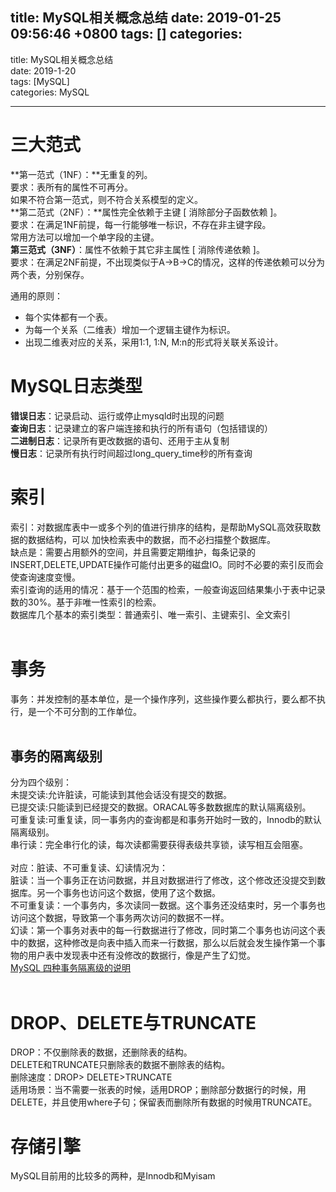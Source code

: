 
title: MySQL相关概念总结
date: 2019-01-25 09:56:46 +0800
tags: []
categories: 
---
title: MySQL相关概念总结<br />date: 2019-1-20<br />tags: [MySQL]<br />categories: MySQL


---

# 三大范式
**第一范式（1NF）：**无重复的列。<br />要求：表所有的属性不可再分。<br />如果不符合第一范式，则不符合关系模型的定义。<br />**第二范式（2NF）：**属性完全依赖于主键 [ 消除部分子函数依赖 ]。<br />要求：在满足1NF前提，每一行能够唯一标识，不存在非主键字段。<br />常用方法可以增加一个单字段的主键。<br />**第三范式（3NF）**：属性不依赖于其它非主属性 [ 消除传递依赖 ]。<br />要求：在满足2NF前提，不出现类似于A->B->C的情况，这样的传递依赖可以分为两个表，分别保存。

通用的原则：
* 每个实体都有一个表。
* 为每一个关系（二维表）增加一个逻辑主键作为标识。
* 出现二维表对应的关系，采用1:1, 1:N, M:n的形式将关联关系设计。


# MySQL日志类型
**错误日志**：记录启动、运行或停止mysqld时出现的问题<br />**查询日志**：记录建立的客户端连接和执行的所有语句（包括错误的）<br />**二进制日志**：记录所有更改数据的语句、还用于主从复制<br />**慢日志**：记录所有执行时间超过long_query_time秒的所有查询

# 索引
索引：对数据库表中一或多个列的值进行排序的结构，是帮助MySQL高效获取数据的数据结构，可以 加快检索表中的数据，而不必扫描整个数据库。<br />缺点是：需要占用额外的空间，并且需要定期维护，每条记录的INSERT,DELETE,UPDATE操作可能付出更多的磁盘IO。同时不必要的索引反而会使查询速度变慢。<br />索引查询的适用的情况：基于一个范围的检索，一般查询返回结果集小于表中记录数的30%。基于非唯一性索引的检索。<br />数据库几个基本的索引类型：普通索引、唯一索引、主键索引、全文索引<br /><br />
# 事务
事务：并发控制的基本单位，是一个操作序列，这些操作要么都执行，要么都不执行，是一个不可分割的工作单位。<br /><br />
## 事务的隔离级别
分为四个级别：  <br />未提交读:允许脏读，可能读到其他会话没有提交的数据。<br />已提交读:只能读到已经提交的数据。ORACAL等多数数据库的默认隔离级别。   <br />可重复读:可重复读，同一事务内的查询都是和事务开始时一致的，Innodb的默认隔离级别。  <br />串行读：完全串行化的读，每次读都需要获得表级共享锁，读写相互会阻塞。<br />  <br />对应：脏读、不可重复读、幻读情况为：<br />脏读：当一个事务正在访问数据，并且对数据进行了修改，这个修改还没提交到数据库。另一个事务也访问这个数据，使用了这个数据。  <br />不可重复读：一个事务内，多次读同一数据。这个事务还没结束时，另一个事务也访问这个数据，导致第一个事务两次访问的数据不一样。  <br />幻读：第一个事务对表中的每一行数据进行了修改，同时第二个事务也访问这个表中的数据，这种修改是向表中插入而来一行数据，那么以后就会发生操作第一个事物的用户表中发现表中还有没修改的数据行，像是产生了幻觉。<br />[MySQL 四种事务隔离级的说明](https://www.cnblogs.com/zhoujinyi/p/3437475.html)<br /><br />
# DROP、DELETE与TRUNCATE
DROP：不仅删除表的数据，还删除表的结构。<br />DELETE和TRUNCATE只删除表的数据不删除表的结构。<br />删除速度：DROP> DELETE>TRUNCATE<br />适用场景：当不需要一张表的时候，适用DROP；删除部分数据行的时候，用DELETE，并且使用where子句；保留表而删除所有数据的时候用TRUNCATE。

# 存储引擎
MySQL目前用的比较多的两种，是Innodb和Myisam

<br />
